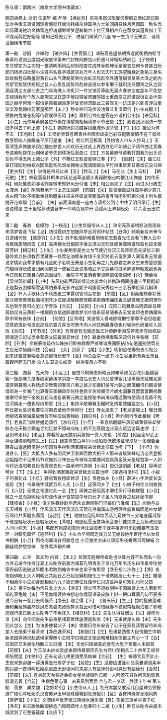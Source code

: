 <!-- { "loadSidebar": true } -->
陈与郊：鹦鹉洲（南京大学图书馆藏本）

鹦鹉洲卷上
浙汜 任诞轩 编
开场
【满庭芳】京兆韦郎汉阳姜侠樽前立赠红颜愆期坠命争羡玉箫贤因理靑城狴犴闻消耗痛杀诗篇寻方士轮回摄召缺月再图圆　勲名当此际薛涛艳冶金榼留连但魂销缈缈梦逐鹣鹣六十封王拜相卢八座荐女宾筵看指上玉环隐起两世好姻缘
赠知己婷姜公子　进侯门粉黛卢八座
守一生贞节玉箫女　谐两世姻缘韦节度

第一齝　访旧　齐微韵
【破齐阵】【生官服上】谏鼓高悬虚器朝贤远就衡栖白帢寻春黄衫说剑且度韶光眼底甲第朱门封蛛网野店山桥送马蹄翱翔绣岭西
【子夜歌】东尽望花为主何知一霎清明雨雨后却斜阳杏花成阵香乾坤元是客去住何今昔甚日阮郎归扬扬四牡騑小生姓韦名皋字城武京兆万年人也去天尺五族望巍巍近象魁三身名耿耿胸苞庙略羞崇黄石山头气薄朝英笑吐白虹天际叵奈外遭藩鎭青旻昏大泽之蛇内苦宦官紫禁伏短垣之鼠人心思乱国势将危故虽授以参军懒于就职走马闘鸡之队岂容溷我清尘五侯七贵之门焉肯噉人冷炙只一件坐销芳草能无涙点春衣空度韶年不免愁生晓镜我有个故人姜荆宝见在楚中他投辖留宾置邮接士重西京之然诺岂但百金环南国之丽华何难一掷信是原尝嫡派定非鲁郭傍流趁此三春驾言一访正是兴到君浮白里论交及我赐绯前家童那里【末上】勲业终归马伏波功曹非复汉萧何【小生戎服上】预排白兔兼苍狗等待君侯纵玉珂【末】禀相公帅府差官在外请相公出猎【进见科】【小生】元帅与幕府各位爷俱在博望苑相候请参军爷出猎【生】我要到汉阳访一故旧不得去了拜上罢【小生】鹦鹉洲边贪结客凤凰城外误骄骢【下】【末】相公为何不去
【玉包肚】【生】五侯新贵臂苍鹰青林合围卖雄姿岂必双鞬骋豪情不在千骑难教肝胆向人披眼底平原可是谁
【末】相公所见极高【外扮舍人带从人控马上】玉管清弦声旖旎翠钗红袖坐参差人间欢乐无过此上界西方恐不如诸公子请爷曲江赏春专遣紫叱拨在此伺候请爷先到球场后至曲江【生】方各幕府爷请我打围我为出关访友也不得去拜上诸公子【外】不鞭红玉影虚度锦江春【下】
【前腔】【末】曲江红翠打球回纷纷衩衣闘琼筵炙凤炰龙拥香尘簇骑围姬生平竹帛事皆非日暮烟花没马蹄
【更衣科】【生】说得是带马过来【丑】【控马上】【末】马在此【生上马科】
【朝元歌】【生】蜂窥燕窥转眄朱帘闭花迷草迷缓步靑骊醉指点吟鞭江山旖旎【内作乐科】何处笙歌如沸香韵霏微未知好风分付谁【末】相公雨来了【生】雨过太行陂生太液池【合】阴晴蓦地于马上怎生回避
【前腔】【末】暂领烟霞滋味孤亭抱夕霏几点白鸥飞牧子嘲歌渔翁酌醴来往征夫停辔旋买鹅溪丹靑写将闲影归相公掩上利名扉抛开花柳蹊【合前】
【末】前面溪南是一座古寺请相公到寺中住了明日早行【生】也说得是
生十里松萝映碧苔末一川晴色镜中开
合遥闻上界翻经处　片片香云出院来

第二齝　春游　鱼模韵
【一枝花】【小生华服带从人上】珠帘笼燕语绣额沾香雨夜来清梦杳逐飞絮【旦】初试霞绡生怕随风举且将佩环帖住【丑净】频唤新妆未审今日游缰何处
【踏莎行】【小生】弱不胜烟娇难着雨杨花怎惹春光住会看飞舞入云中肯教旖旎随风去【旦】高拂楼台低徊院宇谁云漂泊无归处蜂黄蝶粉谩轻盈也应未敢窥芳树【相见科】【小生】小生姜荆宝是也父为节使近住汉江母拜郡君先游岱三朝簮笏紫丝帐须教百里藏春一路莺花油壁车肯惜千金买笑虽云富贵算人间富贵无常谩说才情如我辈才情有几这妮子名唤玉箫是小生乳母之儿先郡君之养女生来秀慧欲擅门楣稍待长成当归阀阅前日一使客过此说韦城武不甘莲幕将过草庐这早晚敢到也喜今日风和日暖且向鹦鹉洲游乐一番院子可备酒肴带领两部弦索伺候【众】理会得
【梁州贺新郎】【小生】东风初软西园新绿流水游龙何处携珠拥翠逍遥十里氍毹却正是梨云困蝶柳雪迷莺怕春事无多许这妮子呵国香天秀也十三余石季伦家几斛珠【合】杯入手歌休负千秋故纸三竿露权管领百花部
【前腔】【旦】朝英羞颊春衫笼雾沙际鸳鸯戏数画栏刚凭冰弦促进酴酥颇怪那裙拖酒雨袖压香云蝴蝶魂无据洞箫吹去也到华胥归向沧江学弄珠【合前】
【前腔】【小生】汉阳江风舞樯乌鹦鹉岸马蹄茵路叹白云黄鹤一楼烟雨方信道醉魂香梦冶叶倡条容易随春去玉堂金印也费踌躇纵飮中宵有夜珠【合前】
【前腔】【旦背唱】笑游情入骨难除嗟懒性擎尊不语但临窻捻管欲笺新句见说那瑶京碧汉弄玉吹箫不向人间住断膓春色也付骊驹乐府羞称入蕊珠【合前】
【节节高】【外末】芳尊更有无罄还酤王孙倚醉牵闺孺停鸾步夺凤梳投鹦渚道江妃试当金茎露文园最渴君休误【合】路垂杨拂雕鞍风流何处寻张绪
【前腔】【丑净】金蜺篆绮疏待仙姝扶归醉袖扃香戸摊琴谱展画图拈诗句逍遥别院莺花主应无烦恼眉间住【合前】
【众】到家了
【尾】【小生】明朝恐怕春归去韦相公到来还要赏春哩着意遮留待长者车【合】眄杀西京一纸书
小生谷里新莺弄玉箫旦碧蹄声碎五门桥
众人生莫遣头如雪　纵得春风亦不销

第三齝　邂逅　先天韵
【小旦上】自觉今朝粉态新晓云如帐草如茵百花仙酝能留客一饭胡麻几度春奴家薛涛字洪度一字度弘长安人也父曾薄宦儿误平康天赋雕龙第遣徘徊暮雨人称绣虎空教管领春风八表之雄才却嫌扪髻写六朝之丽藻偏恨扫眉设使借郎身一步黉门也算得天家麟凤奈何抟艳质半生绮阁但吟成水国蒹葭罢罢罢鸜鹆舞接歌尽多酣千金裘五花马也自豪奢元微之虽授秘书尚淹仙籍遥勤特使请过高斋不免往河南走一遭也轻绡那里【丑上】象掠半欹蝉翼玉纎时急绣裙腰姐姐怎么【小旦】昨日那女巫说也要往河南去请他作伴同行【丑】呀女巫来了【老旦道服上】暖日曛杨柳浓春醉海棠放慵眞有味应俗苦相妨【相见科】【小旦】昨约同行专此相候【老旦】老身正当陪侍姐姐请行
【水红花】【小旦】一春意信翩翩午风前蜂黄错染却梦醉杏花天稳金韀追寻刘阮禁不得鸟啼枝上眄不到落霞边此宵应赋远游篇也啰
【二旦仍串走科】【老旦】你看前面无数阴兵簇拥一贵人来也
【前腔】【假面金甲武士神女旛幢剑戟随生上】【生】绿蓑靑笠白苹川小渔船歌低飮浅征骖须尽一溪烟着金鞭春山遥远眼见得夕阳鸦背争得到酒家眠夜来曾赋北征篇也啰【下】
【小旦】你说甚么【巫】大抵贵人多有阴兵护卫羣卿百数大相千人那来者蚁聚蜂屯当必贵登极品姐姐你不见来凤节霓旌拥万神五云车骑驾龙驎腰间独佩黄金箓元是瑶宫第一人如今将近洛阳我自投青霞观去也一路承何时造谢【小旦】傥仍游剑阁【老旦】容再访琴台【下】【生上】
争得到酒家眠夜来曾赋北征篇也啰
【相遇相见科】【生】小娘子何事到此【小旦】野店暂投檀郞休讶【生】贵姓仙乡【小旦】薛涛小字洪度长安祖居【生】韦皋贱字城武万年人氏【小旦】这等同乡了【生】小娘子何往又何故独行【小旦】元微之相邀过此一会【生】闻微之弱冠高才卿往伊行可称联璧【小旦】微之十五而第明经诗句流传逹于宫禁宫中号曰元才子圣人特宠异之超拜秘书郎
【桂枝香】【小旦】俊才殊眷妙龄华选朱衣懒傍朝门皁葢仍飞淮甸【生】闻他与白乐天相善【小旦】伴风流乐天伴风流乐天莺花寻徧溪山游倦理会蠧鱼编因邀神女朝云驾待共离騒夜雨笺
【前腔】【生】谢娘初见阮郞惊羡话儿窥侠气三分笔底露鸿辞千卷是騒坛状元是騒坛状元【背唱】暗图私愿玉堂华燕会羣仙傥烦席上为觞政别是人间小洞天
【小旦】韦郎有风度如君而浮沈湖海者乎旣幸相逢可无投赠妾有玉指环一对聊见鄙怀【逓环科】【生】小生仓卒间旣乏钱刀又无绣段他年宦逹当以女校书相酬【小旦】丙夜向阑请各归歇息也
小旦独坐金床吐碧烟生夜蟾寒沼两婵娟
合飜疑晓梦愁惊破　花外莺声柳外蝉

第四齝　止寺　眞文韵
内容：【末上】贫僧无姓禅师者是也以性为姓不名而名一向方外云游今住持江夏上头陀寺前者为诸葛孔明再生于京兆万年韦氏名曰韦皋曾往他家将前因说破这早晚韦君敢到俺寺中来也弟子每那里【净丑扮二沙弥上】【净】夜夜抱佛眠上大人朝朝还共起丘乙巳起坐鎭相随化三千语黙同居止七十士【丑】纎毫不相离尔小生如身影相似八九子欲识佛住处佳作仁只这语声是可知礼也师父首【末】弟子你每为何只念上大人【净丑】师父可不道欲明种子因熟读上大人若到可知礼盲龟跛【末】不见你精读佛书想必你偶窥语录皮肤上挝一把口耳间几句不要多说今日有一客到去伺候茶【净丑】理会得【下】
【普天乐】【生上】捻吟髭催蓬难赓和蒹葭韵虽然是凤质鸾姿怎如他剪水裁云可惜可惜藏春不稳似帘栊飘泊宕子销魂
迤逦行来巳到上头陀寺了不免径入【相见科】【末】先生认得贫僧么【生】禅师为谁【末】向年间说先生前身是诸葛武侯底便是和尚【生】元来就是乆仰【末】先生到此怎么【生】为访姜使君父子【末】使君巳往长安去了公子在家且请暂留待和尚差人去报弟子看茶来【净应逓茶科】
【剔银灯】【生】思诸葛西蜀大臣愧鲰生中朝新进因禅师说起武侯家尊赐小生贱字曰城武文韬武略难相准但报主丹心一寸【合】前因茫茫未眞怕肠断三生旧魂
【末】无他只因诸葛武侯有大恩于蜀蜀人未报耳
【前腔】【末】为玉垒未詶龙衮虚金碧待悬鹊印先生为西川使相且二十余年王侯将相陪熈运【作笑科】还有句话儿哩更消受凤帏蝉【合前】
【生】禅师言及至此小生夜来旅邸遇一薛涛眞是扫眉才子也
【前腔】【生】适野店遭逢仙品羡雅谑温柔丰韵只那一首诗呵班姬纨扇应无逊请问将来那人有些薄分否可异日有些缘分【合前】
【前腔】【末】喜刘郎天台将近会织女星桥旋隐昨日那一人呵莺花只许闲风韵鸳鸯牒谩劳着【合前】
生柳色萦心事　末春风到索居
合与君一夕话　胜读十年书
第五齝　燕友　眞文韵
【念奴娇引】【小生带从人上】牡丹席罢又躭延几目星球劳顿报道广陵仙萼吐妬杀汉宫邢尹玉甲调珠缨鞠到处箫韶引【旦】香奁掩绛霄无限风韵
【菩萨蛮】【小生】文牕绣戸垂罗幙江南绿水通朱阁【旦】花髻玉珑单衫杏子红【净丑】彩云歌处断柳拂旌门暗鹦鹉伴人愁春归十二楼【小生】昨日头陀寺来报韦城武到了可整备筵席【众应下】
